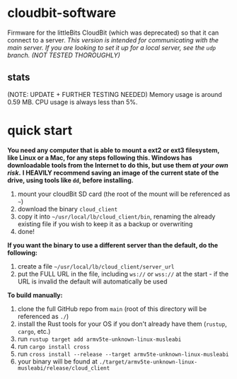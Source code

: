 # cloudbit-software
Firmware for the littleBits CloudBit (which was deprecated) so that it can connect to a server.
*This version is intended for communicating with the main server.*
*If you are looking to set it up for a local server, see the `udp` branch. (NOT TESTED THOROUGHLY)*

## stats
(NOTE: UPDATE + FURTHER TESTING NEEDED)
Memory usage is around 0.59 MB.
CPU usage is always less than 5%.

# quick start
**You need any computer that is able to mount a ext2 or ext3 filesystem, like Linux or a Mac, for any steps following this. Windows has downloadable tools from the Internet to do this, but use them *at your own risk*.**
**I HEAVILY recommend saving an image of the current state of the drive, using tools like `dd`, before installing.**
1. mount your cloudBit SD card (the root of the mount will be referenced as `~`)
2. download the binary `cloud_client`
3. copy it into `~/usr/local/lb/cloud_client/bin`, renaming the already existing file if you wish to keep it as a backup or overwriting
4. done!

**If you want the binary to use a different server than the default, do the following:**
1. create a file `~/usr/local/lb/cloud_client/server_url`
2. put the FULL URL in the file, including `ws://` or `wss://` at the start - if the URL is invalid the default will automatically be used

**To build manually:**
1. clone the full GitHub repo from `main` (root of this directory will be referenced as `./`)
2. install the Rust tools for your OS if you don't already have them (`rustup`, `cargo`, etc.)
3. run `rustup target add armv5te-unknown-linux-musleabi`
4. run `cargo install cross`
5. run `cross install --release --target armv5te-unknown-linux-musleabi`
6. your binary will be found at `./target/armv5te-unknown-linux-musleabi/release/cloud_client`
